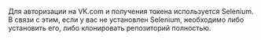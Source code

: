 Для авторизации на VK.com и получения токена используется Selenium.
В связи с этим, если у вас не установлен Selenium, необходимо либо установить его, либо клонировать репозиторий полностью.
